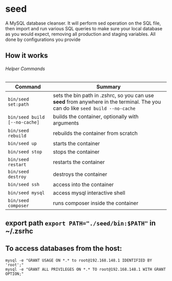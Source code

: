 # seed
A MySQL database cleanser. It will perform sed operation on the SQL file, then import and run various SQL queries to make sure your local database as you would expect, removing all production and staging variables.
All done by configurations you provide

## How it works


###### Helper Commands
| Command                       | Summary                                                                                                                         |
|-------------------------------|---------------------------------------------------------------------------------------------------------------------------------|
| `bin/seed set:path`           | sets the bin path in .zshrc, so you can use **seed** from anywhere in the terminal. The you can do like `seed build --no-cache` |
| `bin/seed build [--no-cache]` | builds the container, optionally with arguments                                                                                 |
| `bin/seed rebuild`            | rebuilds the container from scratch                                                                                             |
| `bin/seed up`                 | starts the container                                                                                                            |
| `bin/seed stop`               | stops the container                                                                                                             |
| `bin/seed restart`            | restarts the container                                                                                                          |
| `bin/seed destroy`            | destroys the container                                                                                                          |
| `bin/seed ssh`                | access into the container                                                                                                       |
| `bin/seed mysql`              | access mysql interactive shell                                                                                                  |
| `bin/seed composer`           | runs composer inside the container                                                                                              |



## export path `export PATH="./seed/bin:$PATH"` in ~/.zsrhc


## To access databases from the host:

```shell
mysql -e "GRANT USAGE ON *.* to root@192.168.148.1 IDENTIFIED BY 'root';"
mysql -e "GRANT ALL PRIVILEGES ON *.* TO root@192.168.148.1 WITH GRANT OPTION;"
```
